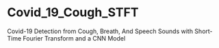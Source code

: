 # Covid_19_Cough_STFT
Covid-19 Detection from Cough, Breath, And Speech Sounds with Short-Time Fourier Transform and a CNN Model
